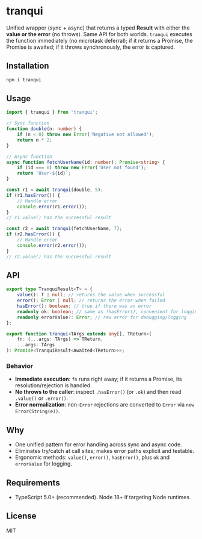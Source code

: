# tranqui

Unified wrapper (sync + async) that returns a typed **Result** with either the **value or the error** (no throws). Same API for both worlds.
`tranqui` executes the function immediately (no microtask deferral); if it returns a Promise, the Promise is awaited; if it throws synchronously, the error is captured.

## Installation

```sh
npm i tranqui
```

## Usage

```ts
import { tranqui } from 'tranqui';

// Sync function
function double(n: number) {
	if (n < 0) throw new Error('Negative not allowed');
	return n * 2;
}

// Async function
async function fetchUserName(id: number): Promise<string> {
	if (id === 0) throw new Error('User not found');
	return `User-${id}`;
}

const r1 = await tranqui(double, 5);
if (r1.hasError()) {
	// Handle error
	console.error(r1.error());
}
// r1.value() has the successful result

const r2 = await tranqui(fetchUserName, 7);
if (r2.hasError()) {
	// Handle error
	console.error(r2.error());
}
// r2.value() has the successful result
```

## API

```ts
export type TranquiResult<T> = {
	value(): T | null; // returns the value when successful
	error(): Error | null; // returns the error when failed
	hasError(): boolean; // true if there was an error
	readonly ok: boolean; // same as !hasError(), convenient for logging
	readonly errorValue?: Error; // raw error for debugging/logging
};

export function tranqui<TArgs extends any[], TReturn>(
	fn: (...args: TArgs) => TReturn,
	...args: TArgs
): Promise<TranquiResult<Awaited<TReturn>>>;
```

### Behavior

-   **Immediate execution**: `fn` runs right away; if it returns a Promise, its resolution/rejection is handled.
-   **No throws to the caller**: inspect `.hasError()` (or `.ok`) and then read `.value()` or `.error()`.
-   **Error normalization**: non-`Error` rejections are converted to `Error` via `new Error(String(e))`.

## Why

-   One unified pattern for error handling across sync and async code.
-   Eliminates try/catch at call sites; makes error paths explicit and testable.
-   Ergonomic methods: `value()`, `error()`, `hasError()`, plus `ok` and `errorValue` for logging.

## Requirements

-   TypeScript 5.0+ (recommended). Node 18+ if targeting Node runtimes.

## License

MIT
